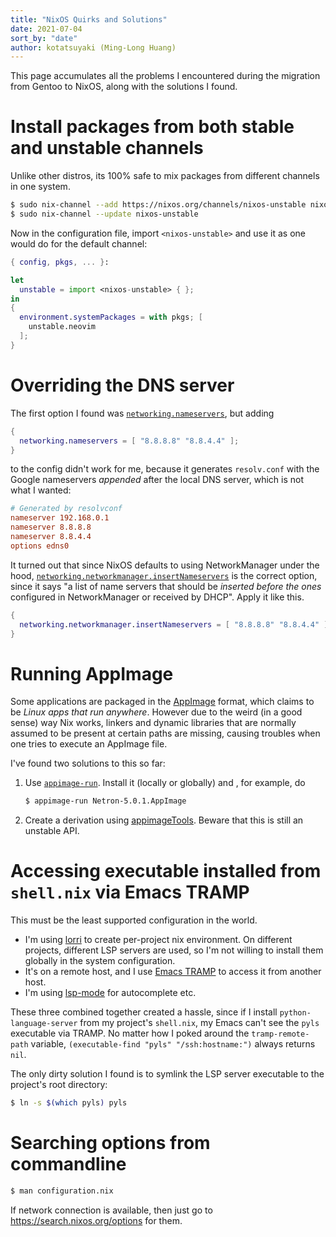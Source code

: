 ```yaml
---
title: "NixOS Quirks and Solutions"
date: 2021-07-04
sort_by: "date"
author: kotatsuyaki (Ming-Long Huang)
---
```


This page accumulates all the problems I encountered during the migration from Gentoo to NixOS,
along with the solutions I found.

# Install packages from both stable and unstable channels

Unlike other distros, its 100% safe to mix packages from different channels in one system.

<!-- more -->

```bash
$ sudo nix-channel --add https://nixos.org/channels/nixos-unstable nixos-unstable
$ sudo nix-channel --update nixos-unstable
```

Now in the configuration file, import `<nixos-unstable>` and use it as one would do for the default channel:

```nix
{ config, pkgs, ... }:

let
  unstable = import <nixos-unstable> { };
in
{
  environment.systemPackages = with pkgs; [
    unstable.neovim
  ];
}
```

# Overriding the DNS server

The first option I found was [`networking.nameservers`], but adding

```nix
{
  networking.nameservers = [ "8.8.8.8" "8.8.4.4" ];
}
```

to the config didn't work for me, because it generates `resolv.conf` with the Google nameservers
_appended_ after the local DNS server, which is not what I wanted:

```conf
# Generated by resolvconf
nameserver 192.168.0.1
nameserver 8.8.8.8
nameserver 8.8.4.4
options edns0
```

It turned out that since NixOS defaults to using NetworkManager under the hood,
[`networking.networkmanager.insertNameservers`] is the correct option,
since it says "a list of name servers that should be _inserted before the ones_ configured in
NetworkManager or received by DHCP".
Apply it like this.

```nix
{
  networking.networkmanager.insertNameservers = [ "8.8.8.8" "8.8.4.4" ];
}
```

# Running AppImage

Some applications are packaged in the [AppImage](https://appimage.org/) format, which claims to be
_Linux apps that run anywhere_.
However due to the weird (in a good sense) way Nix works, linkers and dynamic libraries that are
normally assumed to be present at certain paths are missing, causing troubles when one tries to
execute an AppImage file.

I've found two solutions to this so far:

1. Use [`appimage-run`]. Install it (locally or globally) and , for example, do

   ```bash
   $ appimage-run Netron-5.0.1.AppImage
   ```

2. Create a derivation using [appimageTools](https://nixos.org/manual/nixpkgs/stable/#sec-pkgs-appimageTools).
   Beware that this is still an unstable API.

# Accessing executable installed from `shell.nix` via Emacs TRAMP

This must be the least supported configuration in the world.

- I'm using [lorri](https://github.com/target/lorri) to create per-project nix environment.
  On different projects, different LSP servers are used, so I'm not willing to install them globally
  in the system configuration.
- It's on a remote host, and I use [Emacs TRAMP](https://www.emacswiki.org/emacs/TrampMode) to
  access it from another host.
- I'm using [lsp-mode](https://emacs-lsp.github.io/lsp-mode/) for autocomplete etc.

These three combined together created a hassle, since if I install `python-language-server` from
my project's `shell.nix`, my Emacs can't see the `pyls` executable via TRAMP.
No matter how I poked around the `tramp-remote-path` variable, `(executable-find "pyls" "/ssh:hostname:")`
always returns `nil`.

The only dirty solution I found is to symlink the LSP server executable to the project's root directory:

```bash
$ ln -s $(which pyls) pyls
```

[`networking.nameservers`]: https://search.nixos.org/options?channel=21.05&show=networking.nameservers&from=0&size=50&sort=relevance&query=nameserver
[`networking.networkmanager.insertnameservers`]: https://search.nixos.org/options?channel=21.05&show=networking.networkmanager.insertNameservers&from=0&size=50&sort=relevance&query=nameserver
[`appimage-run`]: https://search.nixos.org/packages?channel=21.05&show=appimage-run&from=0&size=50&sort=relevance&query=appimage

# Searching options from commandline

```bash
$ man configuration.nix
```

If network connection is available, then just go to https://search.nixos.org/options for them.

